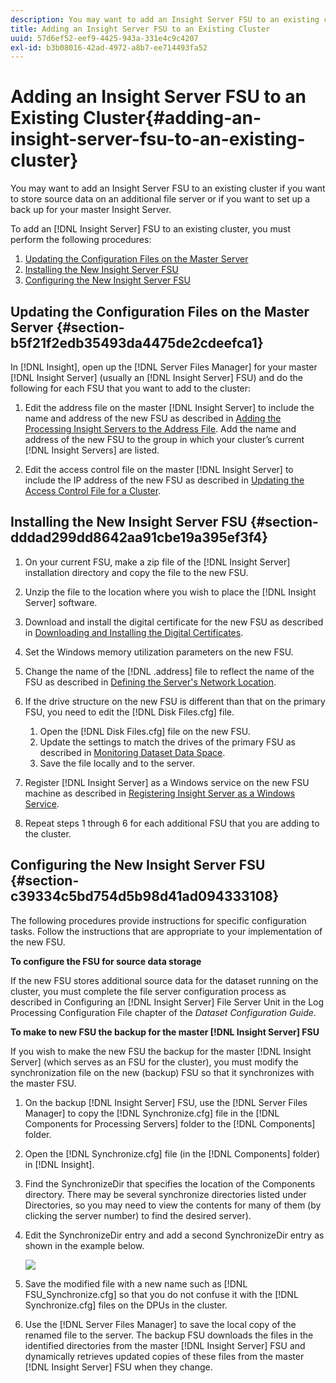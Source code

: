 ```yaml
---
description: You may want to add an Insight Server FSU to an existing cluster if you want to store source data on an additional file server or if you want to set up a back up for your master Insight Server.
title: Adding an Insight Server FSU to an Existing Cluster
uuid: 57d6ef52-eef9-4425-943a-331e4c9c4207
exl-id: b3b08016-42ad-4972-a8b7-ee714493fa52
---
```

# Adding an Insight Server FSU to an Existing Cluster{#adding-an-insight-server-fsu-to-an-existing-cluster}

You may want to add an Insight Server FSU to an existing cluster if you want to store source data on an additional file server or if you want to set up a back up for your master Insight Server.

 To add an [!DNL Insight Server] FSU to an existing cluster, you must perform the following procedures:

1. [Updating the Configuration Files on the Master Server](../../../../../home/c-inst-svr/c-install-ins-svr/c-ins-svr-clstrs/c-add-ins-svrs-ex-clstr/c-add-fsu-ex-clstr.md#section-b5f21f2edb35493da4475de2cdeefca1) 
1. [Installing the New Insight Server FSU](../../../../../home/c-inst-svr/c-install-ins-svr/c-ins-svr-clstrs/c-add-ins-svrs-ex-clstr/c-add-fsu-ex-clstr.md#section-dddad299dd8642aa91cbe19a395ef3f4) 
1. [Configuring the New Insight Server FSU](../../../../../home/c-inst-svr/c-install-ins-svr/c-ins-svr-clstrs/c-add-ins-svrs-ex-clstr/c-add-fsu-ex-clstr.md#section-c39334c5bd754d5b98d41ad094333108)

## Updating the Configuration Files on the Master Server {#section-b5f21f2edb35493da4475de2cdeefca1}

In [!DNL Insight], open up the [!DNL Server Files Manager] for your master [!DNL Insight Server] (usually an [!DNL Insight Server] FSU) and do the following for each FSU that you want to add to the cluster:

1. Edit the address file on the master [!DNL Insight Server] to include the name and address of the new FSU as described in [Adding the Processing Insight Servers to the Address File](../../../../../home/c-inst-svr/c-install-ins-svr/c-ins-svr-clstrs/c-inst-ins-svr-clstr/c-inst-proc-clstr/c-config-mstr-ins-svr-clstr.md#section-2fe5298180164e8dbaa59ea6b6ff682d). Add the name and address of the new FSU to the group in which your cluster’s current [!DNL Insight Servers] are listed. 

1. Edit the access control file on the master [!DNL Insight Server] to include the IP address of the new FSU as described in [Updating the Access Control File for a Cluster](../../../../../home/c-inst-svr/c-install-ins-svr/c-ins-svr-clstrs/c-inst-ins-svr-clstr/c-inst-proc-clstr/c-config-mstr-ins-svr-clstr.md#section-fce1367d92a445168c35e9ca506e7d6b).

## Installing the New Insight Server FSU {#section-dddad299dd8642aa91cbe19a395ef3f4}

1. On your current FSU, make a zip file of the [!DNL Insight Server] installation directory and copy the file to the new FSU. 
1. Unzip the file to the location where you wish to place the [!DNL Insight Server] software. 
1. Download and install the digital certificate for the new FSU as described in [Downloading and Installing the Digital Certificates](../../../../../home/c-inst-svr/c-install-ins-svr/t-install-proc-inst-svr-dpu/c-dnld-dgtl-cert/c-dnld-dgtl-cert.md#concept-4f79c240492f4e52b6375b4b3bbefa17). 
1. Set the Windows memory utilization parameters on the new FSU. 
1. Change the name of the [!DNL .address] file to reflect the name of the FSU as described in [Defining the Server's Network Location](../../../../../home/c-inst-svr/c-install-ins-svr/t-install-proc-inst-svr-dpu/c-svrs-ntwk-loc/c-svrs-ntwk-loc.md#concept-87dd2aa3448c415ca1285bc445a8c649). 

1. If the drive structure on the new FSU is different than that on the primary FSU, you need to edit the [!DNL Disk Files.cfg] file.

    1. Open the [!DNL Disk Files.cfg] file on the new FSU. 
    1. Update the settings to match the drives of the primary FSU as described in [Monitoring Dataset Data Space](../../../../../home/c-inst-svr/c-admin-inst-svr/c-mntr-disk-spc/t-mntr-dtst-data-spc.md#task-6223fa2c718845678824a0a96df96a03). 
    1. Save the file locally and to the server.

1. Register [!DNL Insight Server] as a Windows service on the new FSU machine as described in [Registering Insight Server as a Windows Service](../../../../../home/c-inst-svr/c-install-ins-svr/t-install-proc-inst-svr-dpu/c-reg-wdws-svc.md#concept-f2c7aa891d544a2595aa01d0d796a540). 

1. Repeat steps 1 through 6 for each additional FSU that you are adding to the cluster.

## Configuring the New Insight Server FSU {#section-c39334c5bd754d5b98d41ad094333108}

The following procedures provide instructions for specific configuration tasks. Follow the instructions that are appropriate to your implementation of the new FSU.

**To configure the FSU for source data storage**

If the new FSU stores additional source data for the dataset running on the cluster, you must complete the file server configuration process as described in Configuring an [!DNL Insight Server] File Server Unit in the Log Processing Configuration File chapter of the *Dataset Configuration Guide*.

**To make to new FSU the backup for the master [!DNL Insight Server] FSU**

If you wish to make the new FSU the backup for the master [!DNL Insight Server] (which serves as an FSU for the cluster), you must modify the synchronization file on the new (backup) FSU so that it synchronizes with the master FSU.

1. On the backup [!DNL Insight Server] FSU, use the [!DNL Server Files Manager] to copy the [!DNL Synchronize.cfg] file in the [!DNL Components for Processing Servers] folder to the [!DNL Components] folder. 

1. Open the [!DNL Synchronize.cfg] file (in the [!DNL Components] folder) in [!DNL Insight]. 

1. Find the SynchronizeDir that specifies the location of the Components directory. There may be several synchronize directories listed under Directories, so you may need to view the contents for many of them (by clicking the server number) to find the desired server). 
1. Edit the SynchronizeDir entry and add a second SynchronizeDir entry as shown in the example below.

   ![](assets/cfg_cluster_SynchronizeDirEditComponents.png)

1. Save the modified file with a new name such as [!DNL FSU_Synchronize.cfg] so that you do not confuse it with the [!DNL Synchronize.cfg] files on the DPUs in the cluster. 

1. Use the [!DNL Server Files Manager] to save the local copy of the renamed file to the server. The backup FSU downloads the files in the identified directories from the master [!DNL Insight Server] FSU and dynamically retrieves updated copies of these files from the master [!DNL Insight Server] FSU when they change.
